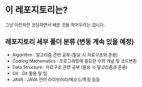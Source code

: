 # 이 레포지토리는?

그냥 이런저런 코딩하면서 배운 것들 적어두려는 겁니다.

## 레포지토리 세부 폴더 분류 (변동 계속 있을 예정)

- Algorithm : 알고리즘 관련 공부 (필요 시 자료구조와 혼용)
- Codiing Mathematics : 프로그래밍에 필요한 수학 개념 및 코드변환
- Data Structure : 자료구조 관련 공부 (필요 시 알고리즘과 혼용)
- Git : Git 활용 및 팁
- JAVA : JAVA 언어 라이브러리/메소드/특징 등등
